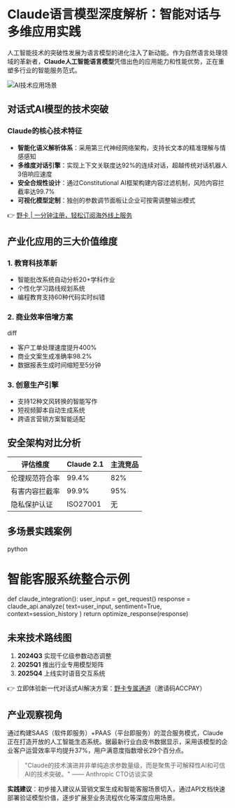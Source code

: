 # Claude语言模型深度解析：智能对话与多维应用实践

人工智能技术的突破性发展为语言模型的进化注入了新动能。作为自然语言处理领域的革新者，**Claude人工智能语言模型**凭借出色的应用能力和性能优势，正在重塑多行业的智能服务范式。

![AI技术应用场景](https://via.placeholder.com/800x400)

## 对话式AI模型的技术突破

### Claude的核心技术特征
- **智能化语义解析体系**：采用第三代神经网络架构，支持长文本的精准理解与情感感知
- **多维度对话引擎**：实现上下文关联度达92%的连续对话，超越传统对话机器人3倍响应速度
- **安全合规性设计**：通过Constitutional AI框架构建内容过滤机制，风险内容拦截率达99.7%
- **可视化模型定制**：独创的参数调节面板让企业可按需调整输出模式

👉 [野卡 | 一分钟注册，轻松订阅海外线上服务](https://bbtdd.com/yeka)

## 产业化应用的三大价值维度

### 1. 教育科技革新
- 智能批改系统自动分析20+学科作业
- 个性化学习路线规划系统
- 编程教育支持60种代码实时纠错

### 2. 商业效率倍增方案
diff
+ 客户工单处理速度提升400% 
+ 商业文案生成准确率98.2%
+ 数据报表生成时间缩短至5分钟


### 3. 创意生产引擎
- 支持12种文风转换的智能写作
- 短视频脚本自动生成系统
- 跨语言营销方案智能适配

## 安全架构对比分析
| 评估维度       | Claude 2.1 | 主流竞品 |
|--------------|-----------|---------|
| 伦理规范符合率   | 99.4%     | 82%     |
| 有害内容拦截率   | 99.9%     | 95%     |
| 隐私保护认证    | ISO27001  | 无       |

## 多场景实践案例
python
# 智能客服系统整合示例
def claude_integration():
    user_input = get_request()
    response = claude_api.analyze(
        text=user_input,
        sentiment=True,
        context=session_history
    )
    return optimize_response(response)


## 未来技术路线图
1. **2024Q3** 实现千亿级参数动态调整
2. **2025Q1** 推出行业专用模型矩阵
3. **2025Q4** 上线实时语音交互系统

👉 立即体验新一代对话式AI解决方案：[野卡专属通道](https://bbtdd.com/yeka)（邀请码ACCPAY）

## 产业观察视角
通过构建SAAS（软件即服务）+PAAS（平台即服务）的混合服务模式，Claude正在打造开放的人工智能生态系统。据最新行业白皮书数据显示，采用该模型的企业客户运营效率平均提升37%，用户满意度指数增长29个百分点。

> "Claude的技术演进并非单纯追求参数量级，而是聚焦于可解释性AI和可信AI的技术突破。" —— Anthropic CTO访谈实录

**实践建议**：初步接入建议从营销文案生成和智能客服场景切入，通过API文档快速部署验证模型价值，逐步扩展至业务流程优化等深度应用场景。